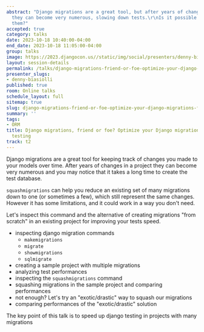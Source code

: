 ```yaml
---
abstract: "Django migrations are a great tool, but after years of changes in a project
  they can become very numerous, slowing down tests.\r\nIs it possible to optimize
  them?"
accepted: true
category: talks
date: 2023-10-18 10:40:00-04:00
end_date: 2023-10-18 11:05:00-04:00
group: talks
image: https://2023.djangocon.us//static/img/social/presenters/denny-biasiolli.png
layout: session-details
permalink: /talks/django-migrations-friend-or-foe-optimize-your-django-migrations-for-faster-testing/
presenter_slugs:
- denny-biasiolli
published: true
room: Online talks
schedule_layout: full
sitemap: true
slug: django-migrations-friend-or-foe-optimize-your-django-migrations-for-faster-testing
summary: ''
tags:
- ORM
title: Django migrations, friend or foe? Optimize your Django migrations for faster
  testing
track: t2
---
```


Django migrations are a great tool for keeping track of changes you made to your models over time.
After years of changes in a project they can become very numerous and you may notice that it takes a long time to create the test database.

`squashmigrations` can help you reduce an existing set of many migrations down to one (or sometimes a few), which still represent the same changes.
However it has some limitations, and it could work in a way you don't need.

Let's inspect this command and the alternative of creating migrations "from scratch" in an existing project for improving your tests speed.

- inspecting django migration commands
    - `makemigrations`
    - `migrate`
    - `showmigrations`
    - `sqlmigrate`
- creating a sample project with multiple migrations
- analyzing test performances
- inspecting the `squashmigrations` command
- squashing migrations in the sample project and comparing performances
- not enough? Let's try an "exotic/drastic" way to squash our migrations
- comparing performances of the "exotic/drastic" solution

The key point of this talk is to speed up django testing in projects with many migrations
